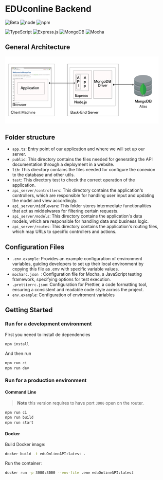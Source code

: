 # EDUconline Backend

![Beta](https://img.shields.io/badge/Status-Beta-red)
![node](https://img.shields.io/badge/node-20.x-blue)
![npm](https://img.shields.io/badge/npm-9.8.1-blue)

![TypeScript](https://img.shields.io/badge/typescript-%23007ACC.svg?style=for-the-badge&logo=typescript&logoColor=white)
![Express.js](https://img.shields.io/badge/express.js-%23404d59.svg?style=for-the-badge&logo=express&logoColor=%2361DAFB)
![MongoDB](https://img.shields.io/badge/MongoDB-%234ea94b.svg?style=for-the-badge&logo=mongodb&logoColor=white)
![Mocha](https://img.shields.io/badge/-mocha-%238D6748?style=for-the-badge&logo=mocha&logoColor=white)

## General Architecture
![Architecture](/docs/generalArchitecture.png)



## Folder structure

- `app.ts`: Entry point of our application and where we will set up our server.
- `public`: This directory contains the files needed for generating the API documentation through a deployment in a website.
- `lib`: This directory contains the files needed for configure the conexion to the database and other utils.
- `test`: This directory test to check the correct operation of the application.
- `api_server/controllers`: This directory contains the application's controllers, which are responsible for handling user input and updating the model and view accordingly.
- `api_server/middleware`: This folder stores intermediate functionalities that act as middelwares for filtering certain requests.
- `api_server/models`: This directory contains the application's data models, which are responsible for handling data and business logic.
- `api_server/routes`: This directory contains the application's routing files, which map URLs to specific controllers and actions.

## Configuration Files
- `.env.example`: Provides an example configuration of environment variables, guiding developers to set up their local environment by copying this file as .env with specific variable values.
- `mocharc.json `: Configuration file for Mocha, a JavaScript testing framework, specifying options for test execution.
- `.prettierrc.json`: Configuration for Prettier, a code formatting tool, ensuring a consistent and readable code style across the project.
- `env.example`: Configuration of enviroment variables


## Getting Started

### Run for a development environment

First you neeed to install de dependencies

```bash
npm install
```

And then run 

```bash
npm run ci
npm run dev
```

### Run for a production environment

#### Command Line

> **Note**
> this version requires to have port `3000` open on the router.

```bash
npm run ci
npm run build
npm run start
```

#### Docker

Build Docker image:

```bash
docker build -t eduOnlineAPI:latest .
```

Run the container:

```bash
docker run -p 3000:3000 --env-file .env eduOnlineAPI:latest
```
